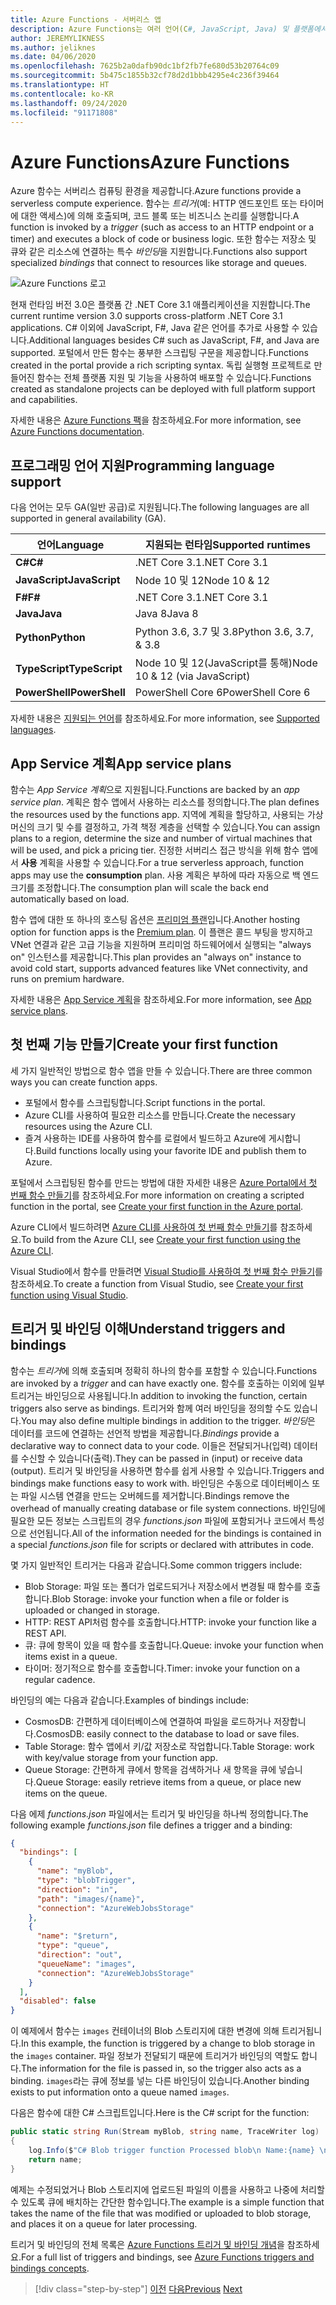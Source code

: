 ```yaml
---
title: Azure Functions - 서버리스 앱
description: Azure Functions는 여러 언어(C#, JavaScript, Java) 및 플랫폼에서 서버리스 기능을 제공하여 이벤트 기반 즉시 크기 조정 코드를 제공합니다.
author: JEREMYLIKNESS
ms.author: jeliknes
ms.date: 04/06/2020
ms.openlocfilehash: 7625b2a0dafb90dc1bf2fb7fe680d53b20764c09
ms.sourcegitcommit: 5b475c1855b32cf78d2d1bbb4295e4c236f39464
ms.translationtype: HT
ms.contentlocale: ko-KR
ms.lasthandoff: 09/24/2020
ms.locfileid: "91171808"
---
```

# <a name="azure-functions"></a><span data-ttu-id="e05f6-103">Azure Functions</span><span class="sxs-lookup"><span data-stu-id="e05f6-103">Azure Functions</span></span>

<span data-ttu-id="e05f6-104">Azure 함수는 서버리스 컴퓨팅 환경을 제공합니다.</span><span class="sxs-lookup"><span data-stu-id="e05f6-104">Azure functions provide a serverless compute experience.</span></span> <span data-ttu-id="e05f6-105">함수는 *트리거*(예: HTTP 엔드포인트 또는 타이머에 대한 액세스)에 의해 호출되며, 코드 블록 또는 비즈니스 논리를 실행합니다.</span><span class="sxs-lookup"><span data-stu-id="e05f6-105">A function is invoked by a *trigger* (such as access to an HTTP endpoint or a timer) and executes a block of code or business logic.</span></span> <span data-ttu-id="e05f6-106">또한 함수는 저장소 및 큐와 같은 리소스에 연결하는 특수 *바인딩*을 지원합니다.</span><span class="sxs-lookup"><span data-stu-id="e05f6-106">Functions also support specialized *bindings* that connect to resources like storage and queues.</span></span>

![Azure Functions 로고](./media/azure-functions-logo.png)

<span data-ttu-id="e05f6-108">현재 런타임 버전 3.0은 플랫폼 간 .NET Core 3.1 애플리케이션을 지원합니다.</span><span class="sxs-lookup"><span data-stu-id="e05f6-108">The current runtime version 3.0 supports cross-platform .NET Core 3.1 applications.</span></span> <span data-ttu-id="e05f6-109">C# 이외에 JavaScript, F#, Java 같은 언어를 추가로 사용할 수 있습니다.</span><span class="sxs-lookup"><span data-stu-id="e05f6-109">Additional languages besides C# such as JavaScript, F#, and Java are supported.</span></span> <span data-ttu-id="e05f6-110">포털에서 만든 함수는 풍부한 스크립팅 구문을 제공합니다.</span><span class="sxs-lookup"><span data-stu-id="e05f6-110">Functions created in the portal provide a rich scripting syntax.</span></span> <span data-ttu-id="e05f6-111">독립 실행형 프로젝트로 만들어진 함수는 전체 플랫폼 지원 및 기능을 사용하여 배포할 수 있습니다.</span><span class="sxs-lookup"><span data-stu-id="e05f6-111">Functions created as standalone projects can be deployed with full platform support and capabilities.</span></span>

<span data-ttu-id="e05f6-112">자세한 내용은 [Azure Functions 팩](/azure/azure-functions)을 참조하세요.</span><span class="sxs-lookup"><span data-stu-id="e05f6-112">For more information, see [Azure Functions documentation](/azure/azure-functions).</span></span>

## <a name="programming-language-support"></a><span data-ttu-id="e05f6-113">프로그래밍 언어 지원</span><span class="sxs-lookup"><span data-stu-id="e05f6-113">Programming language support</span></span>

<span data-ttu-id="e05f6-114">다음 언어는 모두 GA(일반 공급)로 지원됩니다.</span><span class="sxs-lookup"><span data-stu-id="e05f6-114">The following languages are all supported in general availability (GA).</span></span>

|<span data-ttu-id="e05f6-115">언어</span><span class="sxs-lookup"><span data-stu-id="e05f6-115">Language</span></span>      |<span data-ttu-id="e05f6-116">지원되는 런타임</span><span class="sxs-lookup"><span data-stu-id="e05f6-116">Supported runtimes</span></span>|
|--------------|------------------|
|<span data-ttu-id="e05f6-117">**C#**</span><span class="sxs-lookup"><span data-stu-id="e05f6-117">**C#**</span></span>        |<span data-ttu-id="e05f6-118">.NET Core 3.1</span><span class="sxs-lookup"><span data-stu-id="e05f6-118">.NET Core 3.1</span></span>     |
|<span data-ttu-id="e05f6-119">**JavaScript**</span><span class="sxs-lookup"><span data-stu-id="e05f6-119">**JavaScript**</span></span>|<span data-ttu-id="e05f6-120">Node 10 및 12</span><span class="sxs-lookup"><span data-stu-id="e05f6-120">Node 10 & 12</span></span>      |
|<span data-ttu-id="e05f6-121">**F#**</span><span class="sxs-lookup"><span data-stu-id="e05f6-121">**F#**</span></span>        |<span data-ttu-id="e05f6-122">.NET Core 3.1</span><span class="sxs-lookup"><span data-stu-id="e05f6-122">.NET Core 3.1</span></span>     |
|<span data-ttu-id="e05f6-123">**Java**</span><span class="sxs-lookup"><span data-stu-id="e05f6-123">**Java**</span></span>      |<span data-ttu-id="e05f6-124">Java 8</span><span class="sxs-lookup"><span data-stu-id="e05f6-124">Java 8</span></span>            |
|<span data-ttu-id="e05f6-125">**Python**</span><span class="sxs-lookup"><span data-stu-id="e05f6-125">**Python**</span></span>    |<span data-ttu-id="e05f6-126">Python 3.6, 3.7 및 3.8</span><span class="sxs-lookup"><span data-stu-id="e05f6-126">Python 3.6, 3.7, & 3.8</span></span>|
|<span data-ttu-id="e05f6-127">**TypeScript**</span><span class="sxs-lookup"><span data-stu-id="e05f6-127">**TypeScript**</span></span>|<span data-ttu-id="e05f6-128">Node 10 및 12(JavaScript를 통해)</span><span class="sxs-lookup"><span data-stu-id="e05f6-128">Node 10 & 12 (via JavaScript)</span></span>|
|<span data-ttu-id="e05f6-129">**PowerShell**</span><span class="sxs-lookup"><span data-stu-id="e05f6-129">**PowerShell**</span></span>|<span data-ttu-id="e05f6-130">PowerShell Core 6</span><span class="sxs-lookup"><span data-stu-id="e05f6-130">PowerShell Core 6</span></span>|

<span data-ttu-id="e05f6-131">자세한 내용은 [지원되는 언어](/azure/azure-functions/supported-languages)를 참조하세요.</span><span class="sxs-lookup"><span data-stu-id="e05f6-131">For more information, see [Supported languages](/azure/azure-functions/supported-languages).</span></span>

## <a name="app-service-plans"></a><span data-ttu-id="e05f6-132">App Service 계획</span><span class="sxs-lookup"><span data-stu-id="e05f6-132">App service plans</span></span>

<span data-ttu-id="e05f6-133">함수는 *App Service 계획*으로 지원됩니다.</span><span class="sxs-lookup"><span data-stu-id="e05f6-133">Functions are backed by an *app service plan*.</span></span> <span data-ttu-id="e05f6-134">계획은 함수 앱에서 사용하는 리소스를 정의합니다.</span><span class="sxs-lookup"><span data-stu-id="e05f6-134">The plan defines the resources used by the functions app.</span></span> <span data-ttu-id="e05f6-135">지역에 계획을 할당하고, 사용되는 가상 머신의 크기 및 수를 결정하고, 가격 책정 계층을 선택할 수 있습니다.</span><span class="sxs-lookup"><span data-stu-id="e05f6-135">You can assign plans to a region, determine the size and number of virtual machines that will be used, and pick a pricing tier.</span></span> <span data-ttu-id="e05f6-136">진정한 서버리스 접근 방식을 위해 함수 앱에서 **사용** 계획을 사용할 수 있습니다.</span><span class="sxs-lookup"><span data-stu-id="e05f6-136">For a true serverless approach, function apps may use the **consumption** plan.</span></span> <span data-ttu-id="e05f6-137">사용 계획은 부하에 따라 자동으로 백 엔드 크기를 조정합니다.</span><span class="sxs-lookup"><span data-stu-id="e05f6-137">The consumption plan will scale the back end automatically based on load.</span></span>

<span data-ttu-id="e05f6-138">함수 앱에 대한 또 하나의 호스팅 옵션은 [프리미엄 플랜](/azure/azure-functions/functions-premium-plan)입니다.</span><span class="sxs-lookup"><span data-stu-id="e05f6-138">Another hosting option for function apps is the [Premium plan](/azure/azure-functions/functions-premium-plan).</span></span> <span data-ttu-id="e05f6-139">이 플랜은 콜드 부팅을 방지하고 VNet 연결과 같은 고급 기능을 지원하며 프리미엄 하드웨어에서 실행되는 "always on" 인스턴스를 제공합니다.</span><span class="sxs-lookup"><span data-stu-id="e05f6-139">This plan provides an "always on" instance to avoid cold start, supports advanced features like VNet connectivity, and runs on premium hardware.</span></span>

<span data-ttu-id="e05f6-140">자세한 내용은 [App Service 계획](/azure/app-service/azure-web-sites-web-hosting-plans-in-depth-overview)을 참조하세요.</span><span class="sxs-lookup"><span data-stu-id="e05f6-140">For more information, see [App service plans](/azure/app-service/azure-web-sites-web-hosting-plans-in-depth-overview).</span></span>

## <a name="create-your-first-function"></a><span data-ttu-id="e05f6-141">첫 번째 기능 만들기</span><span class="sxs-lookup"><span data-stu-id="e05f6-141">Create your first function</span></span>

<span data-ttu-id="e05f6-142">세 가지 일반적인 방법으로 함수 앱을 만들 수 있습니다.</span><span class="sxs-lookup"><span data-stu-id="e05f6-142">There are three common ways you can create function apps.</span></span>

- <span data-ttu-id="e05f6-143">포털에서 함수를 스크립팅합니다.</span><span class="sxs-lookup"><span data-stu-id="e05f6-143">Script functions in the portal.</span></span>
- <span data-ttu-id="e05f6-144">Azure CLI를 사용하여 필요한 리소스를 만듭니다.</span><span class="sxs-lookup"><span data-stu-id="e05f6-144">Create the necessary resources using the Azure CLI.</span></span>
- <span data-ttu-id="e05f6-145">즐겨 사용하는 IDE를 사용하여 함수를 로컬에서 빌드하고 Azure에 게시합니다.</span><span class="sxs-lookup"><span data-stu-id="e05f6-145">Build functions locally using your favorite IDE and publish them to Azure.</span></span>

<span data-ttu-id="e05f6-146">포털에서 스크립팅된 함수를 만드는 방법에 대한 자세한 내용은 [Azure Portal에서 첫 번째 함수 만들기](/azure/azure-functions/functions-create-first-azure-function)를 참조하세요.</span><span class="sxs-lookup"><span data-stu-id="e05f6-146">For more information on creating a scripted function in the portal, see [Create your first function in the Azure portal](/azure/azure-functions/functions-create-first-azure-function).</span></span>

<span data-ttu-id="e05f6-147">Azure CLI에서 빌드하려면 [Azure CLI를 사용하여 첫 번째 함수 만들기](/azure/azure-functions/functions-create-first-azure-function-azure-cli)를 참조하세요.</span><span class="sxs-lookup"><span data-stu-id="e05f6-147">To build from the Azure CLI, see [Create your first function using the Azure CLI](/azure/azure-functions/functions-create-first-azure-function-azure-cli).</span></span>

<span data-ttu-id="e05f6-148">Visual Studio에서 함수를 만들려면 [Visual Studio를 사용하여 첫 번째 함수 만들기](/azure/azure-functions/functions-create-your-first-function-visual-studio)를 참조하세요.</span><span class="sxs-lookup"><span data-stu-id="e05f6-148">To create a function from Visual Studio, see [Create your first function using Visual Studio](/azure/azure-functions/functions-create-your-first-function-visual-studio).</span></span>

## <a name="understand-triggers-and-bindings"></a><span data-ttu-id="e05f6-149">트리거 및 바인딩 이해</span><span class="sxs-lookup"><span data-stu-id="e05f6-149">Understand triggers and bindings</span></span>

<span data-ttu-id="e05f6-150">함수는 *트리거*에 의해 호출되며 정확히 하나의 함수를 포함할 수 있습니다.</span><span class="sxs-lookup"><span data-stu-id="e05f6-150">Functions are invoked by a *trigger* and can have exactly one.</span></span> <span data-ttu-id="e05f6-151">함수를 호출하는 이외에 일부 트리거는 바인딩으로 사용됩니다.</span><span class="sxs-lookup"><span data-stu-id="e05f6-151">In addition to invoking the function, certain triggers also serve as bindings.</span></span> <span data-ttu-id="e05f6-152">트리거와 함께 여러 바인딩을 정의할 수도 있습니다.</span><span class="sxs-lookup"><span data-stu-id="e05f6-152">You may also define multiple bindings in addition to the trigger.</span></span> <span data-ttu-id="e05f6-153">*바인딩*은 데이터를 코드에 연결하는 선언적 방법을 제공합니다.</span><span class="sxs-lookup"><span data-stu-id="e05f6-153">*Bindings* provide a declarative way to connect data to your code.</span></span> <span data-ttu-id="e05f6-154">이들은 전달되거나(입력) 데이터를 수신할 수 있습니다(출력).</span><span class="sxs-lookup"><span data-stu-id="e05f6-154">They can be passed in (input) or receive data (output).</span></span> <span data-ttu-id="e05f6-155">트리거 및 바인딩을 사용하면 함수를 쉽게 사용할 수 있습니다.</span><span class="sxs-lookup"><span data-stu-id="e05f6-155">Triggers and bindings make functions easy to work with.</span></span> <span data-ttu-id="e05f6-156">바인딩은 수동으로 데이터베이스 또는 파일 시스템 연결을 만드는 오버헤드를 제거합니다.</span><span class="sxs-lookup"><span data-stu-id="e05f6-156">Bindings remove the overhead of manually creating database or file system connections.</span></span> <span data-ttu-id="e05f6-157">바인딩에 필요한 모든 정보는 스크립트의 경우 *functions.json* 파일에 포함되거나 코드에서 특성으로 선언됩니다.</span><span class="sxs-lookup"><span data-stu-id="e05f6-157">All of the information needed for the bindings is contained in a special *functions.json* file for scripts or declared with attributes in code.</span></span>

<span data-ttu-id="e05f6-158">몇 가지 일반적인 트리거는 다음과 같습니다.</span><span class="sxs-lookup"><span data-stu-id="e05f6-158">Some common triggers include:</span></span>

- <span data-ttu-id="e05f6-159">Blob Storage: 파일 또는 폴더가 업로드되거나 저장소에서 변경될 때 함수를 호출합니다.</span><span class="sxs-lookup"><span data-stu-id="e05f6-159">Blob Storage: invoke your function when a file or folder is uploaded or changed in storage.</span></span>
- <span data-ttu-id="e05f6-160">HTTP: REST API처럼 함수를 호출합니다.</span><span class="sxs-lookup"><span data-stu-id="e05f6-160">HTTP: invoke your function like a REST API.</span></span>
- <span data-ttu-id="e05f6-161">큐: 큐에 항목이 있을 때 함수를 호출합니다.</span><span class="sxs-lookup"><span data-stu-id="e05f6-161">Queue: invoke your function when items exist in a queue.</span></span>
- <span data-ttu-id="e05f6-162">타이머: 정기적으로 함수를 호출합니다.</span><span class="sxs-lookup"><span data-stu-id="e05f6-162">Timer: invoke your function on a regular cadence.</span></span>

<span data-ttu-id="e05f6-163">바인딩의 예는 다음과 같습니다.</span><span class="sxs-lookup"><span data-stu-id="e05f6-163">Examples of bindings include:</span></span>

- <span data-ttu-id="e05f6-164">CosmosDB: 간편하게 데이터베이스에 연결하여 파일을 로드하거나 저장합니다.</span><span class="sxs-lookup"><span data-stu-id="e05f6-164">CosmosDB: easily connect to the database to load or save files.</span></span>
- <span data-ttu-id="e05f6-165">Table Storage: 함수 앱에서 키/값 저장소로 작업합니다.</span><span class="sxs-lookup"><span data-stu-id="e05f6-165">Table Storage: work with key/value storage from your function app.</span></span>
- <span data-ttu-id="e05f6-166">Queue Storage: 간편하게 큐에서 항목을 검색하거나 새 항목을 큐에 넣습니다.</span><span class="sxs-lookup"><span data-stu-id="e05f6-166">Queue Storage: easily retrieve items from a queue, or place new items on the queue.</span></span>

<span data-ttu-id="e05f6-167">다음 에제 *functions.json* 파일에서는 트리거 및 바인딩을 하나씩 정의합니다.</span><span class="sxs-lookup"><span data-stu-id="e05f6-167">The following example *functions.json* file defines a trigger and a binding:</span></span>

```json
{
  "bindings": [
    {
      "name": "myBlob",
      "type": "blobTrigger",
      "direction": "in",
      "path": "images/{name}",
      "connection": "AzureWebJobsStorage"
    },
    {
      "name": "$return",
      "type": "queue",
      "direction": "out",
      "queueName": "images",
      "connection": "AzureWebJobsStorage"
    }
  ],
  "disabled": false
}
```

<span data-ttu-id="e05f6-168">이 예제에서 함수는 `images` 컨테이너의 Blob 스토리지에 대한 변경에 의해 트리거됩니다.</span><span class="sxs-lookup"><span data-stu-id="e05f6-168">In this example, the function is triggered by a change to blob storage in the `images` container.</span></span> <span data-ttu-id="e05f6-169">파일 정보가 전달되기 때문에 트리거가 바인딩의 역할도 합니다.</span><span class="sxs-lookup"><span data-stu-id="e05f6-169">The information for the file is passed in, so the trigger also acts as a binding.</span></span> <span data-ttu-id="e05f6-170">`images`라는 큐에 정보를 넣는 다른 바인딩이 있습니다.</span><span class="sxs-lookup"><span data-stu-id="e05f6-170">Another binding exists to put information onto a queue named `images`.</span></span>

<span data-ttu-id="e05f6-171">다음은 함수에 대한 C# 스크립트입니다.</span><span class="sxs-lookup"><span data-stu-id="e05f6-171">Here is the C# script for the function:</span></span>

```csharp
public static string Run(Stream myBlob, string name, TraceWriter log)
{
    log.Info($"C# Blob trigger function Processed blob\n Name:{name} \n Size: {myBlob.Length} Bytes");
    return name;
}
```

<span data-ttu-id="e05f6-172">예제는 수정되었거나 Blob 스토리지에 업로드된 파일의 이름을 사용하고 나중에 처리할 수 있도록 큐에 배치하는 간단한 함수입니다.</span><span class="sxs-lookup"><span data-stu-id="e05f6-172">The example is a simple function that takes the name of the file that was modified or uploaded to blob storage, and places it on a queue for later processing.</span></span>

<span data-ttu-id="e05f6-173">트리거 및 바인딩의 전체 목록은 [Azure Functions 트리거 및 바인딩 개념](/azure/azure-functions/functions-triggers-bindings)을 참조하세요.</span><span class="sxs-lookup"><span data-stu-id="e05f6-173">For a full list of triggers and bindings, see [Azure Functions triggers and bindings concepts](/azure/azure-functions/functions-triggers-bindings).</span></span>

>[!div class="step-by-step"]
><span data-ttu-id="e05f6-174">[이전](azure-serverless-platform.md)
>[다음](application-insights.md)</span><span class="sxs-lookup"><span data-stu-id="e05f6-174">[Previous](azure-serverless-platform.md)
[Next](application-insights.md)</span></span>
